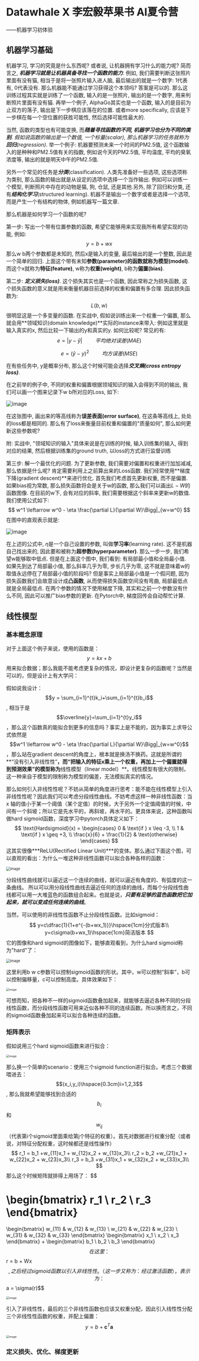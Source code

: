 # Datawhale  X 李宏毅苹果书 AI夏令营

——机器学习初体验

## 机器学习基础

机器学习, 学习的究竟是什么东西呢? 或者说, 让机器拥有学习什么的能力呢? 简而言之, ***机器学习就是让机器具备寻找一个函数的能力***. 例如, 我们需要判断这张照片里面有没有猫, 相当于是将一张照片输入进人脑, 最后输出的就是一个数字: 1代表有, 0代表没有. 那么机器能不能通过学习获得这个本领吗? 答案是可以的. 那么这训练过程其实就是训练了一个函数, 输入的是一张照片, 输出的是一个数字, 用来判断照片里面有没有猫. 再举一个例子, AlphaGo其实也是一个函数, 输入的是目前为止双方的落子, 输出是下一步棋应该落在的位置. 或者more specifically, 应该是下一步棋在每一个空位置的获胜可能性, 然后选择可能性最大的.

当然, 函数的类型也有可能变换, 而***随着寻找函数的不同, 机器学习也分为不同的类别***. *假如说函数的输出是一个数值, 一个标量(scalar), 那么机器学习的任务就称为**回归**(regression)*. 举一个例子: 机器要预测未来一个时间的PM2.5值, 这个函数输入的是种种和PM2.5值有关的指数, 例如说今天的PM2.5值, 平均温度, 平均的臭氧浓度等, 输出的就是明天中午的PM2.5值.

另外一个常见的任务是***分类***(classification). 人类先准备好一些选项, 这些选项称为类别, 那么函数的输出就是从设定的选项中选择一个当作输出. 例如可以训练一个模型, 判断照片中存在的动物是猫, 狗, 仓鼠, 还是其他.另外, 除了回归和分类, 还有***结构化学习***(structured learning). 机器不是输出一个数字或者是选择一个选项, 而是产生一个有结构的物体, 例如机器写一篇文章.

那么机器是如何学习一个函数的呢? 

第一步: 写出一个带有位置参数的函数, 希望它能够用来实现我所有希望实现的功能, 例如:
$$
y = b + wx
$$
那么w b两个参数都是未知的, 然后x是输入的变量, 最后输出的是一个整数, 因此是一个简单的回归. 上面这个带有未知**参数(parameter)**的函数就称为**模型(model)**. 而这个x就称为**特征(feature)**, w称为**权重(weight)**, b称为**偏置(bias)**.

第二步: ***定义损失(loss)***. 这个损失其实也是一个函数, 因此常称之为损失函数, 这个损失函数的意义就是用来衡量机器目前选择的权重和偏置有多合理. 因此损失函数为: 
$$
L(b,w)
$$
很明显这是一个多变量的函数. 在实战中, 假如说训练出来一个权重一个偏置, 那么就会用**领域知识(domain knowledge)**实际的instance来带入: 例如这里就是输入真实的x, 然后比较一下输出的y和真实的y. 如何比较呢? 常见的有: 
$$
e = |y - \hat{y}|\hspace{1cm}平均绝对误差(MAE)
$$

$$
e = (\hat{y} - y)^2\hspace{1cm}均方误差(MSE)
$$

在有些任务中, y是概率分布, 那么这个时候可能会选择***交叉熵(cross entropy loss)***. 

在之前举的例子中, 不同的权重和偏置根据领域知识的输入会得到不同的输出, 我们可以画一个图来记录下w b所对应的Loss, 如下: 

![image](img/1.png)

在这张图中, 画出来的等高线称为**误差表面(error surface)**, 在这条等高线上, 处处的loss都是相同的. 那么有了loss来衡量目前权重和偏置的"质量如何", 那么如何更新这些参数呢? 

附: 实战中, "领域知识的输入"具体来说是在训练的时候, 输入训练集的输入, 得到对应的结果, 然后根据训练集的ground truth, 以loss的方式进行监督训练 

第三步: 解一个最优化的问题. 为了更新参数, 我们需要对偏置和权重进行加加减减, 那么依据是什么呢? 肯定需要利用上之前算出来的Loss函数. 我们经常使用**梯度下降(gradient descent)**来进行优化. 首先我们考虑首先更新权重, 而不是偏置. 如果bias视为常数, 那么损失函数将会是关于w的函数, 那么我们可以画出$L-W$的函数图像. 在目前的w下, 会有对应的斜率,  我们需要根据这个斜率来更新w的数值. 我们使用公式如下: 
$$
w^1 \leftarrow w^0 - \eta \frac{\partial L}{\partial W}\Bigg|_{w=w^0}
$$
在图中的直观表示就是: 

![image](img/2.png)

在上述的公式中, $\eta$是一个自己设置的参数, 叫做**学习率**(learning rate). 这不是机器自己找出来的, 因此要和被称为**超参数(hyperparameter)**. 那么一步一步, 我们希望w能够取中低点. 但是在上面这个图中, 我们看到: 有局部最小值和全局最小值. 如果先到达了局部最小值, 那么斜率几乎为零, 步长几乎为零, 这不就是意味着w的取值永远停在了局部最小值的阶段吗? 但是事实上局部最小值是一个假问题, 因为损失函数我们会故意设计成**凸函数**, 从而使得损失函数空间没有弯曲, 局部最低点就是全局最低点. 在两个参数的情况下使用梯度下降, 其实和之前一个参数没有什么不同, 因此可以推广bias参数的更新. 在Pytorch中, 梯度回传会自动帮忙计算.

## 线性模型

### 基本概念原理

对于上面这个例子来说，使用的函数是： $$y = kx + b$$用来拟合数据；那么我能不能考虑更复杂的情况，即设计更复杂的函数呢？当然是可以的，但是设计上有大学问：

假如说我设计：$$y = \sum_{i=1}^{t}k_i+\sum_{i=1}^{t}b_i$$, 相当于是$$\overline{y}=\sum_{i=1}^{t}y_i$$，那么这个函数真的能拟合到更多的信息吗？事实上是不能的，因为事实上求导公式依然是$$w^1 \leftarrow w^0 - \eta \frac{\partial L}{\partial W}\Bigg|_{w=w^0}$$，那么站在gradient descent的角度上，根本就是换汤不换药。这就是所谓的**“没有引入非线性性”**，而“把输入的特征x乘上一个权重，再加上一个偏置就得到预测效果”的模型称为**线性模型（linear model）**。线性模型有很大的限制，这一种来自于模型的限制称为模型的偏差，无法模拟真实的情况。

那么如何引入非线性性呢？不妨从简单的角度进行思考：能不能在线性模型上引入非线性性呢？因此我们可以考虑分段线性曲线。不妨考虑这样一种非线性函数：当 x 轴的值小于某一个阈值（某个定值）的时候，大于另外一个定值阈值的时候，中间有一个斜坡；所以它是先水平的，再斜坡，再水平的。更具体来说，这种函数叫做hard sigmoid函数，深度学习中pytorch具体定义如下：
$$
\text{Hardsigmoid}(x) = 
\begin{cases} 
0 & \text{if } x \leq -3, \\ 
1 & \text{if } x \geq +3, \\ 
\frac{x}{6} + \frac{1}{2} & \text{otherwise}
\end{cases}
$$
这其实很像***ReLU(Rectified Linear Unit)***的变体。那么通过下面这个图，可以直观的看出：为什么一堆这种非线性函数可以拟合各种各样的函数：

<img src="img/3.png" alt="image" style="zoom: 67%;" />

分段线性曲线就可以逼近这一个连续的曲线，就可以逼近有角度的、有弧度的这一条曲线。 所以可以用分段线性曲线去逼近任何的连续的曲线，而每个分段线性曲线都可以用一大堆蓝色的函数组合起来。也就是说，***只要有足够的蓝色函数把它加起来，就可以变成任何连续的曲线***。

当然，可以使用的非线性性函数不止分段线性函数。比如sigmoid：
$$
y=c\dfrac{1}{1+e^{-(b+wx_1)}}\hspace{1cm}分式版本\\
y=c\sigma(b+wx_1)\hspace{1cm}简洁版本
$$
它的图像和hard sigmoid的图像如下，能够直观看到，为什么hard sigmoid称为"hard"了：

<img src="img/4.png" alt="image" style="zoom:67%;" />

这里利用b w c参数可以控制sigmoid函数的形状。其中，w可以控制“斜率”，b可以控制偏移量，c可以控制高度。具体效果如下： 

<img src="img/5.png" alt="image" style="zoom:50%;" />

可想而知，把各种不一样的sigmoid函数叠加起来，就能够去逼近各种不同的分段线性函数，而分段线性函数可用来近似各种不同的连续函数。所以换而言之，不同的sigmoid函数叠加起来可以拟合各种连续的函数。

### 矩阵表示

假如说用三个hard sigmoid函数来进行拟合：

<img src="img/6.png" alt="image" style="zoom:50%;" />

那么换一个简单的scenario：使用三个sigmoid function进行拟合。考虑三个数据喂进去： $$(x_i,y_i)\hspace{0.3cm}i=1,2,3$$, 那么我就希望能够找到合适的$$b_i$$和$$w_{ij} $$（代表第i个sigmoid里面乘给第j个特征的权重）。首先对数据进行权重分配（或者说，对特征分配权重，这时候都还是线性操作）
$$
r_1 = b_1 +w_{11}x_1 + w_{12}x_2 + w_{13}x_3\\
r_2 = b_2 +w_{21}x_1 + w_{22}x_2 + w_{23}x_3\\
r_3 = b_3 +w_{31}x_1 + w_{32}x_2 + w_{33}x_3\\
$$
那么这个时候矩阵就排得上用场了：
$$

\begin{bmatrix}
r_1 \\
r_2 \\
r_3
\end{bmatrix}
= 
\begin{bmatrix}
w_{11} & w_{12} & w_{13} \\
w_{21} & w_{22} & w_{23} \\
w_{31} & w_{32} & w_{33}
\end{bmatrix}
\begin{bmatrix}
x_1 \\
x_2 \\
x_3
\end{bmatrix}
+
\begin{bmatrix}
b_1 \\
b_2 \\
b_3
\end{bmatrix}
$$
在这里：$$r = b + Wx$$, 之后经过sigmoid函数以引入非线性性。（这一步又称为：经过激活函数），表示为：$$a = \sigma(r)$$

<img src="img/7.png" alt="image" style="zoom:50%;" />

引入了非线性性，最后的三个非线性函数也应该又权重分配，因此引入线性性分配三个非线性性函数的权重，并配上偏置：$$y=b+\textbf{c}^{T}\textbf{a}$$

<img src="img/8.png" alt="image" style="zoom:50%;" />

### 定义损失、优化、梯度更新

